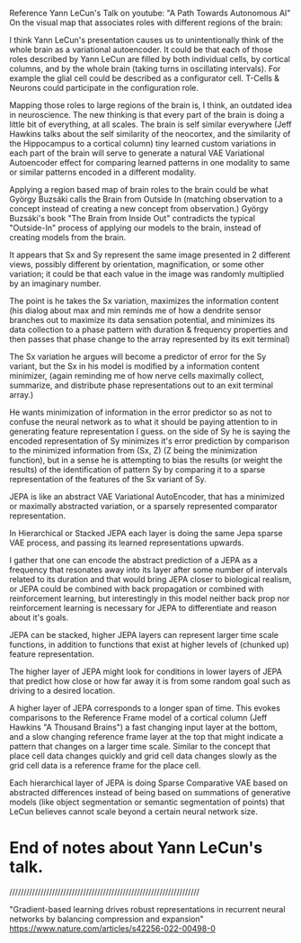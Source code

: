Reference Yann LeCun's Talk on youtube: "A Path Towards Autonomous AI" On the visual map that associates roles with different regions of the brain:

I think Yann LeCun's presentation causes us to unintentionally think of the whole brain as a variational autoencoder. It could be that each of those roles described by Yann LeCun are filled by both individual cells, by cortical columns, and by the whole brain (taking turns in oscillating intervals). For example the glial cell could be described as a configurator cell. T-Cells & Neurons could participate in the configuration role.

Mapping those roles to large regions of the brain is, I think, an outdated idea in neuroscience. The new thinking is that every part of the brain is doing a little bit of everything, at all scales. The brain is self similar everywhere (Jeff Hawkins talks about the self similarity of the neocortex, and the similarity of the Hippocampus to a cortical column) tiny learned custom variations in each part of the brain will serve to generate a natural VAE Variational Autoencoder effect for comparing learned patterns in one modality to same or similar patterns encoded in a different modality.

Applying a region based map of brain roles to the brain could be what György Buzsáki calls the Brain from Outside In (matching observation to a concept instead of creating a new concept from observation.) György Buzsáki's book "The Brain from Inside Out" contradicts the typical "Outside-In" process of applying our models to the brain, instead of creating models from the brain.

It appears that Sx and Sy represent the same image presented in 2 different views, possibly different by orientation, magnification, or some other variation; it could be that each value in the image was randomly multiplied by an imaginary number.

The point is he takes the Sx variation, maximizes the information content (his dialog about max and min reminds me of how a dendrite sensor branches out to maximize its data sensation potential, and minimizes its data collection to a phase pattern with duration & frequency properties and then passes that phase change to the array represented by its exit terminal)

The Sx variation he argues will become a predictor of error for the Sy variant, but the Sx in his model is modified by a information content minimizer, (again reminding me of how nerve cells maximally collect, summarize, and distribute phase representations out to an exit terminal array.)

He wants minimization of information in the error predictor so as not to confuse the neural network as to what it should be paying attention to in generating feature representation I guess. on the side of Sy he is saying the encoded representation of Sy minimizes it's error prediction by comparison to the minimized information from (Sx, Z) (Z being the minimization function), but in a sense he is attempting to bias the results (or weight the results) of the identification of pattern Sy by comparing it to a sparse representation of the features of the Sx variant of Sy.

JEPA is like an abstract VAE Variational AutoEncoder, that has a minimized or maximally abstracted variation, or a sparsely represented comparator representation.

In Hierarchical or Stacked JEPA each layer is doing the same Jepa sparse VAE process, and passing its learned representations upwards.

I gather that one can encode the abstract prediction of a JEPA as a frequency that resonates away into its layer after some number of intervals related to its duration and that would bring JEPA closer to biological realism, or JEPA could be combined with back propagation or combined with reinforcement learning, but interestingly in this model neither back prop nor reinforcement learning is necessary for JEPA to differentiate and reason about it's goals.

JEPA can be stacked, higher JEPA layers can represent larger time scale functions, in addition to functions that exist at higher levels of (chunked up) feature representation.

The higher layer of JEPA might look for conditions in lower layers of JEPA that predict how close or how far away it is from some random goal such as driving to a desired location.

A higher layer of JEPA corresponds to a longer span of time. This evokes comparisons to the Reference Frame model of a cortical column (Jeff Hawkins "A Thousand Brains") a fast changing input layer at the bottom, and a slow changing reference frame layer at the top that might indicate a pattern that changes on a larger time scale. Similar to the concept that place cell data changes quickly and grid cell data changes slowly as the grid cell data is a reference frame for the place cell.

Each hierarchical layer of JEPA is doing Sparse Comparative VAE based on abstracted differences instead of being based on summations of generative models (like object segmentation or semantic segmentation of points) that LeCun believes cannot scale beyond a certain neural network size.

# End of notes about Yann LeCun's talk.

///////////////////////////////////////////////////////////////////

"Gradient-based learning drives robust representations in recurrent neural networks by balancing compression and expansion"
https://www.nature.com/articles/s42256-022-00498-0


